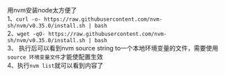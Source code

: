 用nvm安装node太方便了  
1、`curl -o- https://raw.githubusercontent.com/nvm-sh/nvm/v0.35.0/install.sh | bash`  
2、`wget -qO- https://raw.githubusercontent.com/nvm-sh/nvm/v0.35.0/install.sh | bash`  
3、 执行后可以看到nvm source string to一个本地环境变量的文件，需要使用 `source 环境变量文件`才能使配置生效  
4、执行`nvm list`就可以看到内容了
